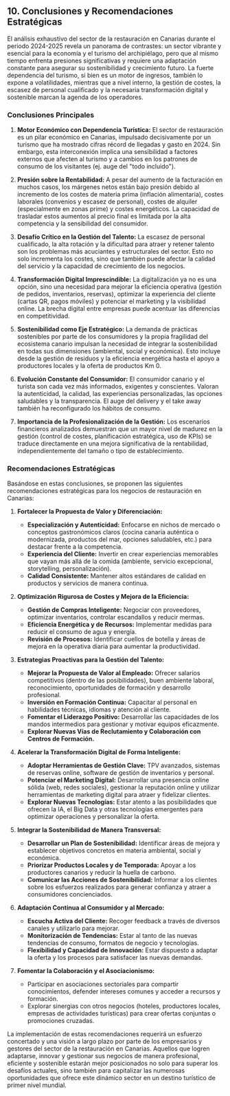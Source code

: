 ## 10. Conclusiones y Recomendaciones Estratégicas

El análisis exhaustivo del sector de la restauración en Canarias durante el periodo 2024-2025 revela un panorama de contrastes: un sector vibrante y esencial para la economía y el turismo del archipiélago, pero que al mismo tiempo enfrenta presiones significativas y requiere una adaptación constante para asegurar su sostenibilidad y crecimiento futuro. La fuerte dependencia del turismo, si bien es un motor de ingresos, también lo expone a volatilidades, mientras que a nivel interno, la gestión de costes, la escasez de personal cualificado y la necesaria transformación digital y sostenible marcan la agenda de los operadores.

### Conclusiones Principales

1.  **Motor Económico con Dependencia Turística:** El sector de restauración es un pilar económico en Canarias, impulsado decisivamente por un turismo que ha mostrado cifras récord de llegadas y gasto en 2024. Sin embargo, esta interconexión implica una sensibilidad a factores externos que afecten al turismo y a cambios en los patrones de consumo de los visitantes (ej. auge del "todo incluido").

2.  **Presión sobre la Rentabilidad:** A pesar del aumento de la facturación en muchos casos, los márgenes netos están bajo presión debido al incremento de los costes de materia prima (inflación alimentaria), costes laborales (convenios y escasez de personal), costes de alquiler (especialmente en zonas prime) y costes energéticos. La capacidad de trasladar estos aumentos al precio final es limitada por la alta competencia y la sensibilidad del consumidor.

3.  **Desafío Crítico en la Gestión del Talento:** La escasez de personal cualificado, la alta rotación y la dificultad para atraer y retener talento son los problemas más acuciantes y estructurales del sector. Esto no solo incrementa los costes, sino que también puede afectar la calidad del servicio y la capacidad de crecimiento de los negocios.

4.  **Transformación Digital Imprescindible:** La digitalización ya no es una opción, sino una necesidad para mejorar la eficiencia operativa (gestión de pedidos, inventarios, reservas), optimizar la experiencia del cliente (cartas QR, pagos móviles) y potenciar el marketing y la visibilidad online. La brecha digital entre empresas puede acentuar las diferencias en competitividad.

5.  **Sostenibilidad como Eje Estratégico:** La demanda de prácticas sostenibles por parte de los consumidores y la propia fragilidad del ecosistema canario impulsan la necesidad de integrar la sostenibilidad en todas sus dimensiones (ambiental, social y económica). Esto incluye desde la gestión de residuos y la eficiencia energética hasta el apoyo a productores locales y la oferta de productos Km 0.

6.  **Evolución Constante del Consumidor:** El consumidor canario y el turista son cada vez más informados, exigentes y conscientes. Valoran la autenticidad, la calidad, las experiencias personalizadas, las opciones saludables y la transparencia. El auge del delivery y el take away también ha reconfigurado los hábitos de consumo.

7.  **Importancia de la Profesionalización de la Gestión:** Los escenarios financieros analizados demuestran que un mayor nivel de madurez en la gestión (control de costes, planificación estratégica, uso de KPIs) se traduce directamente en una mejora significativa de la rentabilidad, independientemente del tamaño o tipo de establecimiento.

### Recomendaciones Estratégicas

Basándose en estas conclusiones, se proponen las siguientes recomendaciones estratégicas para los negocios de restauración en Canarias:

1.  **Fortalecer la Propuesta de Valor y Diferenciación:**
    *   **Especialización y Autenticidad:** Enfocarse en nichos de mercado o conceptos gastronómicos claros (cocina canaria auténtica o modernizada, productos del mar, opciones saludables, etc.) para destacar frente a la competencia.
    *   **Experiencia del Cliente:** Invertir en crear experiencias memorables que vayan más allá de la comida (ambiente, servicio excepcional, storytelling, personalización).
    *   **Calidad Consistente:** Mantener altos estándares de calidad en productos y servicios de manera continua.

2.  **Optimización Rigurosa de Costes y Mejora de la Eficiencia:**
    *   **Gestión de Compras Inteligente:** Negociar con proveedores, optimizar inventarios, controlar escandallos y reducir mermas.
    *   **Eficiencia Energética y de Recursos:** Implementar medidas para reducir el consumo de agua y energía.
    *   **Revisión de Procesos:** Identificar cuellos de botella y áreas de mejora en la operativa diaria para aumentar la productividad.

3.  **Estrategias Proactivas para la Gestión del Talento:**
    *   **Mejorar la Propuesta de Valor al Empleado:** Ofrecer salarios competitivos (dentro de las posibilidades), buen ambiente laboral, reconocimiento, oportunidades de formación y desarrollo profesional.
    *   **Inversión en Formación Continua:** Capacitar al personal en habilidades técnicas, idiomas y atención al cliente.
    *   **Fomentar el Liderazgo Positivo:** Desarrollar las capacidades de los mandos intermedios para gestionar y motivar equipos eficazmente.
    *   **Explorar Nuevas Vías de Reclutamiento y Colaboración con Centros de Formación.**

4.  **Acelerar la Transformación Digital de Forma Inteligente:**
    *   **Adoptar Herramientas de Gestión Clave:** TPV avanzados, sistemas de reservas online, software de gestión de inventarios y personal.
    *   **Potenciar el Marketing Digital:** Desarrollar una presencia online sólida (web, redes sociales), gestionar la reputación online y utilizar herramientas de marketing digital para atraer y fidelizar clientes.
    *   **Explorar Nuevas Tecnologías:** Estar atento a las posibilidades que ofrecen la IA, el Big Data y otras tecnologías emergentes para optimizar operaciones y personalizar la oferta.

5.  **Integrar la Sostenibilidad de Manera Transversal:**
    *   **Desarrollar un Plan de Sostenibilidad:** Identificar áreas de mejora y establecer objetivos concretos en materia ambiental, social y económica.
    *   **Priorizar Productos Locales y de Temporada:** Apoyar a los productores canarios y reducir la huella de carbono.
    *   **Comunicar las Acciones de Sostenibilidad:** Informar a los clientes sobre los esfuerzos realizados para generar confianza y atraer a consumidores concienciados.

6.  **Adaptación Continua al Consumidor y al Mercado:**
    *   **Escucha Activa del Cliente:** Recoger feedback a través de diversos canales y utilizarlo para mejorar.
    *   **Monitorización de Tendencias:** Estar al tanto de las nuevas tendencias de consumo, formatos de negocio y tecnologías.
    *   **Flexibilidad y Capacidad de Innovación:** Estar dispuesto a adaptar la oferta y los procesos para satisfacer las nuevas demandas.

7.  **Fomentar la Colaboración y el Asociacionismo:**
    *   Participar en asociaciones sectoriales para compartir conocimientos, defender intereses comunes y acceder a recursos y formación.
    *   Explorar sinergias con otros negocios (hoteles, productores locales, empresas de actividades turísticas) para crear ofertas conjuntas o promociones cruzadas.

La implementación de estas recomendaciones requerirá un esfuerzo concertado y una visión a largo plazo por parte de los empresarios y gestores del sector de la restauración en Canarias. Aquellos que logren adaptarse, innovar y gestionar sus negocios de manera profesional, eficiente y sostenible estarán mejor posicionados no solo para superar los desafíos actuales, sino también para capitalizar las numerosas oportunidades que ofrece este dinámico sector en un destino turístico de primer nivel mundial.

